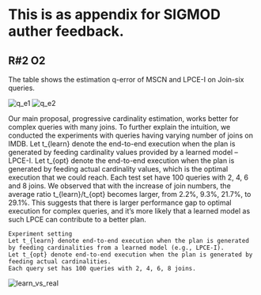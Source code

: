 # This is as appendix for SIGMOD auther feedback.

## R#2 O2
The table shows the estimation q-error of MSCN and LPCE-I on Join-six queries.

![q_e1](https://user-images.githubusercontent.com/52020936/171167155-ff6673ae-895e-44a9-846e-d4a2b2b5a502.png)
![q_e2](https://user-images.githubusercontent.com/52020936/171167357-6f352337-3593-4a6a-9af5-ebeca8a3ec06.png)

Our main proposal, progressive cardinality estimation, works better for complex queries with many joins. 
To further explain the intuition, we conducted the experiments with queries having varying number of joins on IMDB. Let t_{learn} denote the end-to-end execution when the plan is generated by feeding cardinality values provided by a learned model – LPCE-I.  Let t_{opt} denote the end-to-end execution when the plan is generated by feeding actual cardinality values, which is the optimal execution that we could reach.  Each test set have 100 queries with 2, 4, 6 and 8 joins. We observed that with the increase of join numbers, the average ratio t_{learn}/t_{opt} becomes larger, from 2.2%, 9.3%, 21.7%, to 29.1%. This suggests that there is larger performance gap to optimal execution for complex queries, and it’s more likely that a learned model as such LPCE can contribute to a better plan. 
```
Experiment setting
Let t_{learn} denote end-to-end execution when the plan is generated by feeding cardinalities from a learned model (e.g., LPCE-I).
Let t_{opt} denote end-to-end execution when the plan is generated by feeding actual cardinalities.  
Each query set has 100 queries with 2, 4, 6, 8 joins.
```
![learn_vs_real](https://user-images.githubusercontent.com/52020936/170882637-b9e3f3e3-b1e9-498c-8bef-721fdb304ba4.png)

